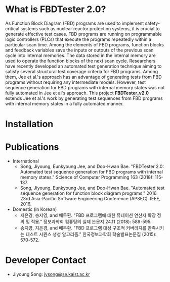 # What is FBDTester 2.0?
As Function Block Diagram (FBD) programs are used to implement safety-critical systems such as nuclear reactor protection systems, it is crucial to generate effective test cases.
FBD programs are running on programmable logic controllers (PLCs) that execute the programs repeatedly within a particular scan time.
Among the elements of FBD programs, function blocks and feedback variables save the inputs or outputs of the previous scan cycle into internal memories. 
The data stored in the internal memory are used to operate the function blocks of the next scan cycle. 
Researchers have recently developed an automated test generation technique aiming to satisfy several structural test coverage criteria for FBD programs. 
Among them, Jee et al.'s approach has an advantage of generating tests from FBD programs without requiring any intermediate models. However, test sequence generation for FBD programs with internal memory states was not fully automated in Jee et al's approach. 
This project **FBDTester_v2.0** extends Jee et al.'s work by generating test sequences from FBD programs with internal memory states in a fully automated manner.

# Installation

# Publications
* International
  * Song, Jiyoung, Eunkyoung Jee, and Doo-Hwan Bae. "FBDTester 2.0: Automated test sequence generation for FBD programs with internal memory states." Science of Computer Programming 163 (2018): 115-137.
  * Song, Jiyoung, Eunkyoung Jee, and Doo-Hwan Bae. "Automated test sequence generation for function block diagram programs." 2016 23rd Asia-Pacific Software Engineering Conference (APSEC). IEEE, 2016.
* Domestic (in Korean)
  * 지은경, 송지영, and 배두환. "FBD 프로그램에 대한 뮤테이션 연산자 확장 정의 및 적용." 정보과학회 컴퓨팅의 실제 논문지 24.11 (2018): 589-595.
  * 송지영, 지은경, and 배두환. "FBD 프로그램 대상 구조적 커버리지를 만족시키는 테스트 시퀀스 생성 알고리즘." 한국정보과학회 학술발표논문집 (2015): 570-572.
# Developer Contact
* Jiyoung Song: jysong@se.kaist.ac.kr
